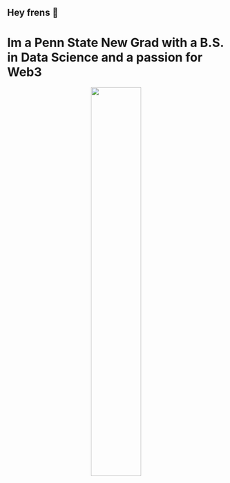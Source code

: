 ## Hey frens 👋
# Im a Penn State New Grad with a B.S. in Data Science and a passion for Web3
<p align="center">
<img src="https://github-readme-stats.vercel.app/api/top-langs/?username=officialmarvin&theme=shadow_blue&layout=compact"width="48%"/> 
</p>  

<!--
**OfficialMarvin/OfficialMarvin** is a ✨ _special_ ✨ repository because its `README.md` (this file) appears on your GitHub profile.

Here are some ideas to get you started:

- 🔭 I’m currently working on ...
- 🌱 I’m currently learning ...
- 👯 I’m looking to collaborate on ...
- 🤔 I’m looking for help with ...
- 💬 Ask me about ...
- 📫 How to reach me: ...
- 😄 Pronouns: ...
- ⚡ Fun fact: ...
-->
